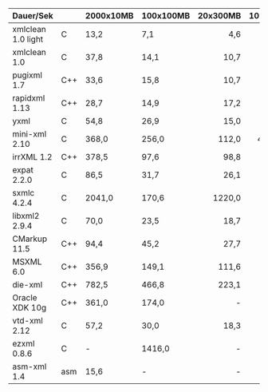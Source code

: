 Dauer/Sek         |     |2000x10MB|100x100MB|20x300MB|10x2GB|3x7,5GB| Faktor |Note
------------------|-----|---------|---------|-------:|-----:|------:|-------:|---:
xmlclean 1.0 light| C   |   13,2  |    7,1  |    4,6 |  8,1 |   8,3 |   1,0  | 1
xmlclean 1.0      | C   |   37,8  |   14,1  |   10,7 | 12,8 |  13,3 |   2,1  | 1
pugixml 1.7       | C++ |   33,6  |   15,8  |   10,7 | 26,0 |  27,4 |   2,7  | 2
rapidxml 1.13     | C++ |   28,7  |   14,9  |   17,2 | 40,8 |  71,2 |   4,3  | 3
yxml              | C   |   54,8  |   26,9  |   15,0 | 50,6 |  50,0 |   4,7  | 3
mini-xml 2.10     | C   |  368,0  |  256,0  |  112,0 |436,0 | 412,0 |  38,3  | 3
irrXML 1.2        | C++ |  378,5  |   97,6  |   98,8 |3266  | 1359  | 126,2  | 4
expat 2.2.0       | C   |   86,5  |   31,7  |   26,1 |  -   |  -    |  (5,6) | 4
sxmlc 4.2.4       | C   | 2041,0  |  170,6  | 1220,0 |  -   |  -    |(148,0) | 4 
libxml2 2.9.4     | C   |   70,0  |   23,5  |   18,7 |  -   |  -    |  (4,2) | 5
CMarkup 11.5      | C++ |   94,4  |   45,2  |   27,7 |  -   |  -    |  (6,5) | 5
MSXML 6.0         | C++ |  356,9  |  149,1  |  111,6 |  -   |  -    | (24,1) | 5
die-xml           | C++ |  782,5  |  466,8  |  223,1 |  -   |  -    | (57,8) | 5
Oracle XDK 10g    | C++ |  361,0  |  174,0  |     -  |  -   |  -    | (25,9) | 5
vtd-xml 2.12      | C   |   57,2  |   30,0  |   18,3 |  -   |  -    |  (4,2) | 6
ezxml 0.8.6       | C   |     -   | 1416,0  |     -  |  -   |  -    |(199,0) | 5
asm-xml 1.4       | asm |   15,6  |    -    |     -  |  -   |  -    |((1,2)) | 5 
  


